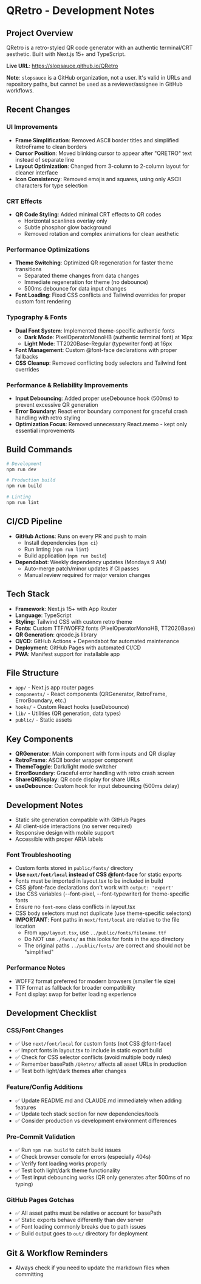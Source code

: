 # QRetro - Development Notes

## Project Overview
QRetro is a retro-styled QR code generator with an authentic terminal/CRT aesthetic. Built with Next.js 15+ and TypeScript.

**Live URL**: https://slopsauce.github.io/QRetro

**Note**: `slopsauce` is a GitHub organization, not a user. It's valid in URLs and repository paths, but cannot be used as a reviewer/assignee in GitHub workflows.

## Recent Changes

### UI Improvements
- **Frame Simplification**: Removed ASCII border titles and simplified RetroFrame to clean borders
- **Cursor Position**: Moved blinking cursor to appear after "QRETRO" text instead of separate line
- **Layout Optimization**: Changed from 3-column to 2-column layout for cleaner interface
- **Icon Consistency**: Removed emojis and squares, using only ASCII characters for type selection

### CRT Effects
- **QR Code Styling**: Added minimal CRT effects to QR codes
  - Horizontal scanlines overlay only
  - Subtle phosphor glow background
  - Removed rotation and complex animations for clean aesthetic

### Performance Optimizations
- **Theme Switching**: Optimized QR regeneration for faster theme transitions
  - Separated theme changes from data changes
  - Immediate regeneration for theme (no debounce)
  - 500ms debounce for data input changes
- **Font Loading**: Fixed CSS conflicts and Tailwind overrides for proper custom font rendering

### Typography & Fonts
- **Dual Font System**: Implemented theme-specific authentic fonts
  - **Dark Mode**: PixelOperatorMonoHB (authentic terminal font) at 16px
  - **Light Mode**: TT2020Base-Regular (typewriter font) at 16px
- **Font Management**: Custom @font-face declarations with proper fallbacks
- **CSS Cleanup**: Removed conflicting body selectors and Tailwind font overrides

### Performance & Reliability Improvements
- **Input Debouncing**: Added proper useDebounce hook (500ms) to prevent excessive QR generation
- **Error Boundary**: React error boundary component for graceful crash handling with retro styling
- **Optimization Focus**: Removed unnecessary React.memo - kept only essential improvements

## Build Commands
```bash
# Development
npm run dev

# Production build  
npm run build

# Linting
npm run lint
```

## CI/CD Pipeline
- **GitHub Actions**: Runs on every PR and push to main
  - Install dependencies (`npm ci`)
  - Run linting (`npm run lint`)
  - Build application (`npm run build`)
- **Dependabot**: Weekly dependency updates (Mondays 9 AM)
  - Auto-merge patch/minor updates if CI passes
  - Manual review required for major version changes

## Tech Stack
- **Framework**: Next.js 15+ with App Router
- **Language**: TypeScript
- **Styling**: Tailwind CSS with custom retro theme
- **Fonts**: Custom TTF/WOFF2 fonts (PixelOperatorMonoHB, TT2020Base)
- **QR Generation**: qrcode.js library
- **CI/CD**: GitHub Actions + Dependabot for automated maintenance
- **Deployment**: GitHub Pages with automated CI/CD
- **PWA**: Manifest support for installable app

## File Structure
- `app/` - Next.js app router pages
- `components/` - React components (QRGenerator, RetroFrame, ErrorBoundary, etc.)
- `hooks/` - Custom React hooks (useDebounce)
- `lib/` - Utilities (QR generation, data types)
- `public/` - Static assets

## Key Components
- **QRGenerator**: Main component with form inputs and QR display
- **RetroFrame**: ASCII border wrapper component  
- **ThemeToggle**: Dark/light mode switcher
- **ErrorBoundary**: Graceful error handling with retro crash screen
- **ShareQRDisplay**: QR code display for share URLs
- **useDebounce**: Custom hook for input debouncing (500ms delay)

## Development Notes
- Static site generation compatible with GitHub Pages
- All client-side interactions (no server required)
- Responsive design with mobile support
- Accessible with proper ARIA labels

### Font Troubleshooting
- Custom fonts stored in `public/fonts/` directory
- **Use `next/font/local` instead of CSS @font-face** for static exports
- Fonts must be imported in layout.tsx to be included in build
- CSS @font-face declarations don't work with `output: 'export'`
- Use CSS variables (--font-pixel, --font-typewriter) for theme-specific fonts
- Ensure no `font-mono` class conflicts in layout.tsx
- CSS body selectors must not duplicate (use theme-specific selectors)
- **IMPORTANT**: Font paths in `next/font/local` are relative to the file location
  - From `app/layout.tsx`, use `../public/fonts/filename.ttf` 
  - Do NOT use `./fonts/` as this looks for fonts in the app directory
  - The original paths `../public/fonts/` are correct and should not be "simplified"

### Performance Notes
- WOFF2 format preferred for modern browsers (smaller file size)
- TTF format as fallback for broader compatibility
- Font display: swap for better loading experience

## Development Checklist

### CSS/Font Changes
- ✅ Use `next/font/local` for custom fonts (not CSS @font-face)
- ✅ Import fonts in layout.tsx to include in static export build
- ✅ Check for CSS selector conflicts (avoid multiple body rules)
- ✅ Remember basePath `/QRetro/` affects all asset URLs in production
- ✅ Test both light/dark themes after changes

### Feature/Config Additions
- ✅ Update README.md and CLAUDE.md immediately when adding features
- ✅ Update tech stack section for new dependencies/tools
- ✅ Consider production vs development environment differences

### Pre-Commit Validation
- ✅ Run `npm run build` to catch build issues
- ✅ Check browser console for errors (especially 404s)
- ✅ Verify font loading works properly
- ✅ Test both light/dark theme functionality
- ✅ Test input debouncing works (QR only generates after 500ms of no typing)

### GitHub Pages Gotchas
- ✅ All asset paths must be relative or account for basePath
- ✅ Static exports behave differently than dev server
- ✅ Font loading commonly breaks due to path issues
- ✅ Build output goes to `out/` directory for deployment

## Git & Workflow Reminders
- Always check if you need to update the markdown files when committing
